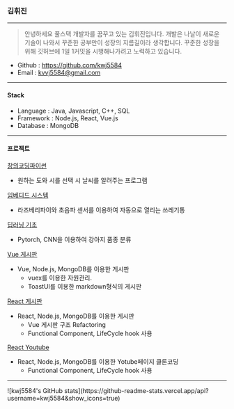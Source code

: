 ### 김휘진
------------------------------
>안녕하세요 풀스택 개발자를 꿈꾸고 있는 김휘진입니다. 
>개발은 나날이 새로운 기술이 나와서 꾸준한 공부만이 성장의 지름길이라 생각합니다. 
>꾸준한 성장을 위해 깃허브에 1일 1커밋을 시행해나가려고 노력하고 있습니다. 
+ Github : https://github.com/kwj5584
+ Email : kvvj5584@gmail.com
---------------------------
#### Stack
+ Language : Java, Javascript, C++, SQL
+ Framework : Node.js, React, Vue.js
+ Database : MongoDB
------------------------
#### 프로젝트
[창의코딩파이썬](https://github.com/kwj5584/2019_Creative_Coding_Python)
+ 원하는 도와 시를 선택 시 날씨를 알려주는 프로그램

[임베디드 시스템](https://github.com/kwj5584/2019_Embedded-project)
+ 라즈베리파이와 초음파 센서를 이용하여 자동으로 열리는 쓰레기통

[딥러닝 기초](https://github.com/kwj5584/2020_Dog_Breed_Classification)
+ Pytorch, CNN을 이용하여 강아지 품종 분류

[Vue 게시판](https://github.com/kwj5584/Vue-board)
+ Vue, Node.js, MongoDB를 이용한 게시판
  + vuex를 이용한 자원관리.
  + ToastUI를 이용한 markdown형식의 게시판
 
[React 게시판](https://github.com/kwj5584/React-Board)
+ React, Node.js, MongoDB를 이용한 게시판
  + Vue 게시판 구조 Refactoring
  + Functional Component, LifeCycle hook 사용
 
[React Youtube](https://github.com/kwj5584/React-Youtube)
+ React, Node.js, MongoDB를 이용한 Yotube페이지 클론코딩
  + Functional Component, LifeCycle hook 사용
<hr/>
![kwj5584's GitHub stats](https://github-readme-stats.vercel.app/api?username=kwj5584&show_icons=true)
